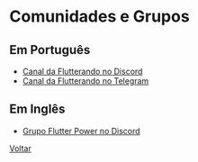 # Comunidades e Grupos

## Em Português

- [Canal da Flutterando no Discord](https://discord.com/invite/x7X4uA9)
- [Canal da Flutterando no Telegram](https://t.me/flutterando)

## Em Inglês

- [Grupo Flutter Power no Discord](https://discord.gg/3p8WpG)

[Voltar](README.md)